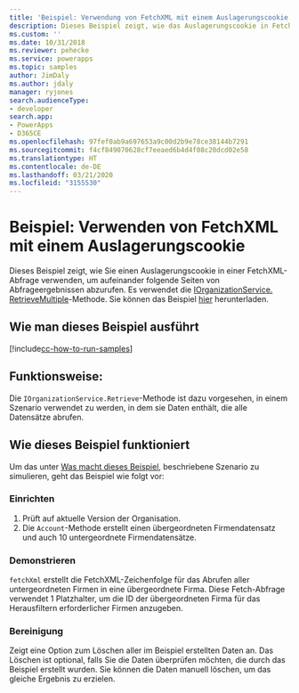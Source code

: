 ```yaml
---
title: 'Beispiel: Verwendung von FetchXML mit einem Auslagerungscookie (Common Data Service) | Microsoft-Dokumentation'
description: Dieses Beispiel zeigt, wie das Auslagerungscookie in FetchXML verwendet wird
ms.custom: ''
ms.date: 10/31/2018
ms.reviewer: pehecke
ms.service: powerapps
ms.topic: samples
author: JimDaly
ms.author: jdaly
manager: ryjones
search.audienceType:
- developer
search.app:
- PowerApps
- D365CE
ms.openlocfilehash: 97fef0ab9a697653a9c00d2b9e78ce38144b7291
ms.sourcegitcommit: f4cf849070628cf7eeaed6b4d4f08c20dcd02e58
ms.translationtype: HT
ms.contentlocale: de-DE
ms.lasthandoff: 03/21/2020
ms.locfileid: "3155530"
---
```

# <a name="sample-use-fetchxml-with-a-paging-cookie"></a>Beispiel: Verwenden von FetchXML mit einem Auslagerungscookie

<!-- This could be greatly simplified IMHO 
https://docs.microsoft.com/dynamics365/customer-engagement/developer/org-service/sample-use-fetchxml-paging-cookie
-->
Dieses Beispiel zeigt, wie Sie einen Auslagerungscookie in einer FetchXML-Abfrage verwenden, um aufeinander folgende Seiten von Abfrageergebnissen abzurufen. Es verwendet die [IOrganizationService. RetrieveMultiple](https://docs.microsoft.com/dotnet/api/microsoft.xrm.sdk.iorganizationservice.retrievemultiple?view=dynamics-general-ce-9)-Methode. Sie können das Beispiel [hier](https://github.com/Microsoft/PowerApps-Samples/tree/master/cds/orgsvc/C%23/UseFetchXMLWithPaging) herunterladen.

## <a name="how-to-run-this-sample"></a>Wie man dieses Beispiel ausführt

[!include[cc-how-to-run-samples](../../includes/cc-how-to-run-samples.md)]

## <a name="what-this-sample-does"></a>Funktionsweise:

Die `IOrganizationService.Retrieve`-Methode ist dazu vorgesehen, in einem Szenario verwendet zu werden, in dem sie Daten enthält, die alle Datensätze abrufen.

## <a name="how-this-sample-works"></a>Wie dieses Beispiel funktioniert

Um das unter [Was macht dieses Beispiel](#what-this-sample-does), beschriebene Szenario zu simulieren, geht das Beispiel wie folgt vor:

### <a name="setup"></a>Einrichten

1. Prüft auf aktuelle Version der Organisation.
1. Die `Account`-Methode erstellt einen übergeordneten Firmendatensatz und auch 10 untergeordnete Firmendatensätze.

### <a name="demonstrate"></a>Demonstrieren

`fetchXml` erstellt die FetchXML-Zeichenfolge für das Abrufen aller untergeordneten Firmen in eine übergeordnete Firma. Diese Fetch-Abfrage verwendet 1 Platzhalter, um die ID der übergeordneten Firma für das Herausfiltern erforderlicher Firmen anzugeben.

### <a name="clean-up"></a>Bereinigung

Zeigt eine Option zum Löschen aller im Beispiel erstellten Daten an. Das Löschen ist optional, falls Sie die Daten überprüfen möchten, die durch das Beispiel erstellt wurden. Sie können die Daten manuell löschen, um das gleiche Ergebnis zu erzielen.

